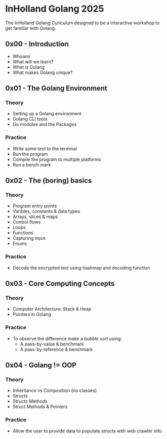# InHolland Golang 2025
The InHolland Golang Curiculum designed to be a interactive workshop to get familiar with Golang.

## 0x00 - Introduction
- Whoami
- What will we learn?
- What is Golang
- What makes Golang unique?

## 0x01 - The Golang Environment
### Theory
- Setting up a Golang environment
- Golang CLI tools
- Go modules and the Packages

### Practice
- Write some text to the terminal
- Run the program
- Compile the program to multiple platforms
- Run a bench mark

## 0x02 - The (boring) basics
### Theory
- Program entry points
- Varibles, constants & data types
- Arrays, slices & maps
- Control flows 
- Loops
- Functions
- Capturing Input
- Enums

### Practice
- Decode the encrypted text using hashmap and decoding function

## 0x03 - Core Computing Concepts
### Theory
- Computer Architecture: Stack & Heap
- Pointers in Golang

### Practice
- To observe the difference make a _bubble sort_ using:
  - A pass-by-value & benchmark
  - A pass-by-reference & benchmark

## 0x04 - Golang != OOP
### Theory
- Inheritance vs Composition (no classes)
- Structs
- Structs Methods
- Struct Methods & Pointers

### Practice
- Allow the user to provide data to populate structs with web crawler info
